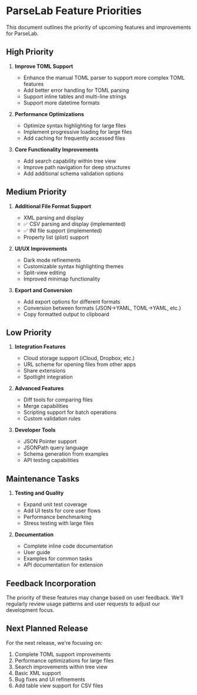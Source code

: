 # ParseLab Feature Priorities

This document outlines the priority of upcoming features and improvements for ParseLab.

## High Priority

1. **Improve TOML Support**
   - Enhance the manual TOML parser to support more complex TOML features
   - Add better error handling for TOML parsing
   - Support inline tables and multi-line strings
   - Support more datetime formats

2. **Performance Optimizations**
   - Optimize syntax highlighting for large files
   - Implement progressive loading for large files
   - Add caching for frequently accessed files

3. **Core Functionality Improvements**
   - Add search capability within tree view
   - Improve path navigation for deep structures
   - Add additional schema validation options

## Medium Priority

1. **Additional File Format Support**
   - XML parsing and display
   - ✅ CSV parsing and display (implemented)
   - ✅ INI file support (implemented)
   - Property list (plist) support

2. **UI/UX Improvements**
   - Dark mode refinements
   - Customizable syntax highlighting themes
   - Split-view editing
   - Improved minimap functionality

3. **Export and Conversion**
   - Add export options for different formats
   - Conversion between formats (JSON→YAML, TOML→YAML, etc.)
   - Copy formatted output to clipboard

## Low Priority

1. **Integration Features**
   - Cloud storage support (iCloud, Dropbox, etc.)
   - URL scheme for opening files from other apps
   - Share extensions
   - Spotlight integration

2. **Advanced Features**
   - Diff tools for comparing files
   - Merge capabilities
   - Scripting support for batch operations
   - Custom validation rules

3. **Developer Tools**
   - JSON Pointer support
   - JSONPath query language
   - Schema generation from examples
   - API testing capabilities

## Maintenance Tasks

1. **Testing and Quality**
   - Expand unit test coverage
   - Add UI tests for core user flows
   - Performance benchmarking
   - Stress testing with large files

2. **Documentation**
   - Complete inline code documentation
   - User guide
   - Examples for common tasks
   - API documentation for extension

## Feedback Incorporation

The priority of these features may change based on user feedback. We'll regularly review usage patterns and user requests to adjust our development focus.

## Next Planned Release

For the next release, we're focusing on:

1. Complete TOML support improvements
2. Performance optimizations for large files
3. Search improvements within tree view
4. Basic XML support
5. Bug fixes and UI refinements
6. Add table view support for CSV files